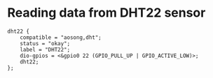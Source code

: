 # Reading data from DHT22 sensor


    dht22 {
        compatible = "aosong,dht";
        status = "okay";
        label = "DHT22";
        dio-gpios = <&gpio0 22 (GPIO_PULL_UP | GPIO_ACTIVE_LOW)>;
        dht22;
    };
